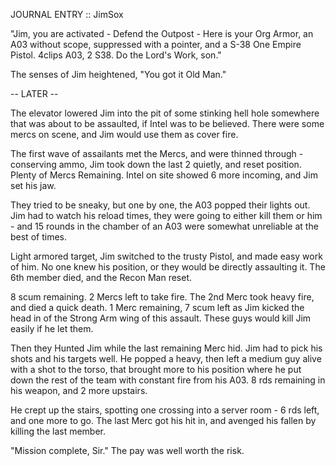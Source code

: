 JOURNAL ENTRY :: JimSox

"Jim, you are activated - Defend the Outpost - Here is your Org Armor, an A03 without scope, suppressed with a pointer, and a S-38 One Empire Pistol. 4clips A03, 2 S38.  Do the Lord's Work, son."

The senses of Jim heightened, "You got it Old Man."

-- LATER --

The elevator lowered Jim into the pit of some stinking hell hole somewhere that was about to be assaulted, if Intel was to be believed.  There were some mercs on scene, and Jim would use them as cover fire.

The first wave of assailants met the Mercs, and were thinned through - conserving ammo, Jim took down the last 2 quietly, and reset position. Plenty of Mercs Remaining.  Intel on site showed 6 more incoming, and Jim set his jaw.

They tried to be sneaky, but one by one, the A03 popped their lights out.  Jim had to watch his reload times, they were going to either kill them or him - and 15 rounds in the chamber of an A03 were somewhat unreliable at the best of times.

Light armored target, Jim switched to the trusty Pistol, and made easy work of him. No one knew his position, or they would be directly assaulting it.  The 6th member died, and the Recon Man reset.

8 scum remaining. 2 Mercs left to take fire.  The 2nd Merc took heavy fire, and died a quick death. 1 Merc remaining, 7 scum left as Jim kicked the head in of the Strong Arm wing of this assault. These guys would kill Jim easily if he let them.

Then they Hunted Jim while the last remaining Merc hid.  Jim had to pick his shots and his targets well. He popped a heavy, then left a medium guy alive with a shot to the torso, that brought more to his position where he put down the rest of the team with constant fire from his A03.  8 rds remaining in his weapon, and 2 more upstairs.

He crept up the stairs, spotting one crossing into a server room - 6 rds left, and one more to go.  The last Merc got his hit in, and avenged his fallen by killing the last member.

"Mission complete, Sir."
The pay was well worth the risk.